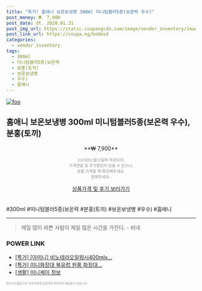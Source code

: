 ```yaml
--- 
title: "특가! 홈애니 보온보냉병 300ml 미니텀블러5종(보온력 우수)" 
post_money: ₩. 7,900 
post_date: dt. 2020.01.31 
post_img_url: https://static.coupangcdn.com/image/vendor_inventory/images/2018/05/21/12/6/67b27f7e-8fd3-46ce-8b34-de38b1bb527b.jpg 
post_link_url: https://coupa.ng/bnGmsd 
categories: 
  - vendor_inventory 
tags: 
  - 300ml 
  - 미니텀블러5종(보온력 
  - 분홍(토끼) 
  - 보온보냉병 
  - 우수) 
  - 홈애니 
--- 
```

[![foo](https://static.coupangcdn.com/image/vendor_inventory/images/2018/05/21/12/6/67b27f7e-8fd3-46ce-8b34-de38b1bb527b.jpg)](https://coupa.ng/bnGmsd) 

## 홈애니 보온보냉병 300ml 미니텀블러5종(보온력 우수), 분홍(토끼) 
<p style="text-align: center;">**₩ 7,900**</p> 
<p style="text-align: center;"><span style="color: #898c8f; font-family: Georgia,Times,serif; font-size: 0.75em;">2020년01월31일에 작성되어, <br>가격변동 및 추가할인이 있을 수 있으니,<br> 상품 가격을 꼭!확인해주세요.<br>행복하세요~</span> 
</p>	 
<div markdown="0" style="text-align: center;"><a href="https://coupa.ng/bnGmsd" class="btn btn--success">상품가격 및 후기 보러가기</a></div> 
<br><br> 
  #300ml #미니텀블러5종(보온력 #분홍(토끼) #보온보냉병 #우수) #홈애니 
<hr> 

> 제일 많이 바쁜 사람이 제일 많은 시간을 가진다. - 비네 


### POWER LINK

* <a href="https://blog.naver.com/sakai111/221787095211" target="_blank">[특가] [아미니] 비노테라오일워시400mlx...</a>
* <a href="https://blog.naver.com/an0733/221787944313" target="_blank">[특가] 미니화장대 북유럽 원룸 화장대...</a>
* <a href="https://blog.naver.com/sakai111/221758881973" target="_blank"> [생활] 미니케이 정보 </a>

<span style="color: #898c8f; font-family: Georgia,Times,serif; font-size: 0.55em;">파트너스활동으로 작성자에게 일정액의 커미션이 제공될수 있습니다.</span> 
